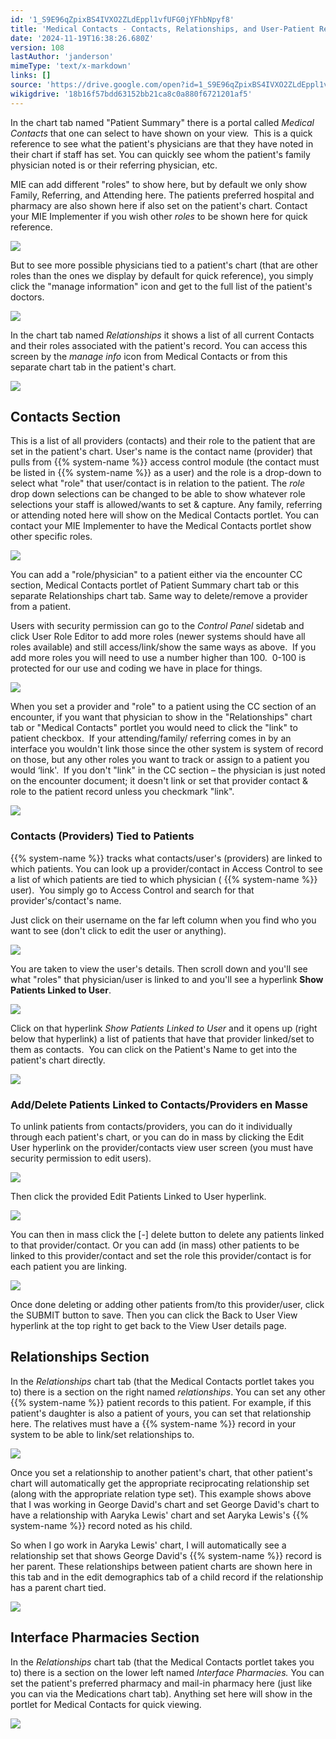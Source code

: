 ```yaml
---
id: '1_S9E96qZpixBS4IVXO2ZLdEppl1vfUFG0jYFhbNpyf8'
title: 'Medical Contacts - Contacts, Relationships, and User-Patient Relationships'
date: '2024-11-19T16:38:26.680Z'
version: 108
lastAuthor: 'janderson'
mimeType: 'text/x-markdown'
links: []
source: 'https://drive.google.com/open?id=1_S9E96qZpixBS4IVXO2ZLdEppl1vfUFG0jYFhbNpyf8'
wikigdrive: '18b16f57bdd63152bb21ca8c0a880f6721201af5'
---
```

In the chart tab named "Patient Summary" there is a portal called *Medical Contacts* that one can select to have shown on your view.  This is a quick reference to see what the patient's physicians are that they have noted in their chart if staff has set. You can quickly see whom the patient's family physician noted is or their referring physician, etc.

MIE can add different "roles" to show here, but by default we only show Family, Referring, and Attending here. The patients preferred hospital and pharmacy are also shown here if also set on the patient's chart. Contact your MIE Implementer if you wish other *roles* to be shown here for quick reference.

![](../medical-contacts-contacts-relationships-and-user-patient-relationships.assets/1cc57da4dd4181dee7f79eec8c52a4a2.png)

But to see more possible physicians tied to a patient's chart (that are other roles than the ones we display by default for quick reference), you simply click the "manage information" icon and get to the full list of the patient's doctors.

![](../medical-contacts-contacts-relationships-and-user-patient-relationships.assets/9bf62fe23b4702d81728903713fb35be.png)

In the chart tab named *Relationships* it shows a list of all current Contacts and their roles associated with the patient's record. You can access this screen by the *manage info* icon from Medical Contacts or from this separate chart tab in the patient's chart.

![](../medical-contacts-contacts-relationships-and-user-patient-relationships.assets/d2e1f5668ae1129e3955bf0f6b134968.png)

## Contacts Section

This is a list of all providers (contacts) and their role to the patient that are set in the patient's chart. User's name is the contact name (provider) that pulls from {{% system-name %}} access control module (the contact must be listed in {{% system-name %}} as a user) and the role is a drop-down to select what "role" that user/contact is in relation to the patient. The *role* drop down selections can be changed to be able to show whatever role selections your staff is allowed/wants to set & capture. Any family, referring or attending noted here will show on the Medical Contacts portlet. You can contact your MIE Implementer to have the Medical Contacts portlet show other specific roles.

![](../medical-contacts-contacts-relationships-and-user-patient-relationships.assets/2b677ef379b6b7fdffa393399665bd55.png)

You can add a "role/physician" to a patient either via the encounter CC section, Medical Contacts portlet of Patient Summary chart tab or this separate Relationships chart tab. Same way to delete/remove a provider from a patient.

Users with security permission can go to the *Control Panel* sidetab and click User Role Editor to add more roles (newer systems should have all roles available) and still access/link/show the same ways as above.  If you add more roles you will need to use a number higher than 100.  0-100 is protected for our use and coding we have in place for things.

![](../medical-contacts-contacts-relationships-and-user-patient-relationships.assets/638acb6b400f4a0f7435e4a4df4a52d7.png)

When you set a provider and "role" to a patient using the CC section of an encounter, if you want that physician to show in the "Relationships" chart tab or "Medical Contacts" portlet you would need to click the "link" to patient checkbox.  If your attending/family/ referring comes in by an interface you wouldn't link those since the other system is system of record on those, but any other roles you want to track or assign to a patient you would ‘link'.  If you don't "link" in the CC section – the physician is just noted on the encounter document; it doesn't link or set that provider contact & role to the patient record unless you checkmark "link".

![](../medical-contacts-contacts-relationships-and-user-patient-relationships.assets/0c1b02b0c2d62eab821c773e9c0acef9.png)

### Contacts (Providers) Tied to Patients

{{% system-name %}} tracks what contacts/user's (providers) are linked to which patients. You can look up a provider/contact in Access Control to see a list of which patients are tied to which physician ( {{% system-name %}} user).  You simply go to Access Control and search for that provider's/contact's name.

Just click on their username on the far left column when you find who you want to see (don't click to edit the user or anything).

![](../medical-contacts-contacts-relationships-and-user-patient-relationships.assets/3da284cb3ea780920655bc6b6721d48e.png)

You are taken to view the user's details. Then scroll down and you'll see what "roles" that physician/user is linked to and you'll see a hyperlink **Show Patients Linked to User**.

![](../medical-contacts-contacts-relationships-and-user-patient-relationships.assets/4b5cdd6f9989791b4d11a29cf8716058.png)

Click on that hyperlink *Show Patients Linked to User* and it opens up (right below that hyperlink) a list of patients that have that provider linked/set to them as contacts.  You can click on the Patient's Name to get into the patient's chart directly.

![](../medical-contacts-contacts-relationships-and-user-patient-relationships.assets/92f08080684fc9e0f01d14e561117dc5.png)

### Add/Delete Patients Linked to Contacts/Providers en Masse

To unlink patients from contacts/providers, you can do it individually through each patient's chart, or you can do in mass by clicking the Edit User hyperlink on the provider/contacts view user screen (you must have security permission to edit users).

![](../medical-contacts-contacts-relationships-and-user-patient-relationships.assets/2299496a0b68d279aa320abca097f6aa.png)

Then click the provided Edit Patients Linked to User hyperlink.

![](../medical-contacts-contacts-relationships-and-user-patient-relationships.assets/96ce54e8d0093fbbe269850e75dbd896.png)

You can then in mass click the [-] delete button to delete any patients linked to that provider/contact. Or you can add (in mass) other patients to be linked to this provider/contact and set the role this provider/contact is for each patient you are linking.

![](../medical-contacts-contacts-relationships-and-user-patient-relationships.assets/9d559e2fe5dd870ac47a175956fd735b.png)

Once done deleting or adding other patients from/to this provider/user, click the SUBMIT button to save. Then you can click the Back to User View hyperlink at the top right to get back to the View User details page.

## Relationships Section

In the *Relationships* chart tab (that the Medical Contacts portlet takes you to) there is a section on the right named *relationships*. You can set any other {{% system-name %}} patient records to this patient. For example, if this patient's daughter is also a patient of yours, you can set that relationship here. The relatives must have a {{% system-name %}} record in your system to be able to link/set relationships to.

![](../medical-contacts-contacts-relationships-and-user-patient-relationships.assets/1d3111bdae4943f770975269e0d4b3ac.png)

Once you set a relationship to another patient's chart, that other patient's chart will automatically get the appropriate reciprocating relationship set (along with the appropriate relation type set). This example shows above that I was working in George David's chart and set George David's chart to have a relationship with Aaryka Lewis' chart and set Aaryka Lewis's {{% system-name %}} record noted as his child.

So when I go work in Aaryka Lewis' chart, I will automatically see a relationship set that shows George David's {{% system-name %}} record is her parent. These relationships between patient charts are shown here in this tab and in the edit demographics tab of a child record if the relationship has a parent chart tied.

![](../medical-contacts-contacts-relationships-and-user-patient-relationships.assets/1e304c114fc4ec4a4d69d6c724dc4237.png)

## Interface Pharmacies Section

In the *Relationships* chart tab (that the Medical Contacts portlet takes you to) there is a section on the lower left named *Interface Pharmacies.* You can set the patient's preferred pharmacy and mail-in pharmacy here (just like you can via the Medications chart tab). Anything set here will show in the portlet for Medical Contacts for quick viewing.

![](../medical-contacts-contacts-relationships-and-user-patient-relationships.assets/b7f7850adac7aabe9dd485b562aa2f04.png)
